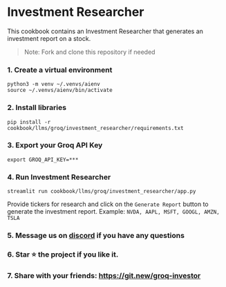 # Investment Researcher

This cookbook contains an Investment Researcher that generates an investment report on a stock.

> Note: Fork and clone this repository if needed

### 1. Create a virtual environment

```shell
python3 -m venv ~/.venvs/aienv
source ~/.venvs/aienv/bin/activate
```

### 2. Install libraries

```shell
pip install -r cookbook/llms/groq/investment_researcher/requirements.txt
```

### 3. Export your Groq API Key

```shell
export GROQ_API_KEY=***
```

### 4. Run Investment Researcher

```shell
streamlit run cookbook/llms/groq/investment_researcher/app.py
```

Provide tickers for research and click on the `Generate Report` button to generate the investment report.
Example: `NVDA, AAPL, MSFT, GOOGL, AMZN, TSLA`

### 5. Message us on [discord](https://discord.gg/4MtYHHrgA8) if you have any questions

### 6. Star ⭐️ the project if you like it.

### 7. Share with your friends: https://git.new/groq-investor
